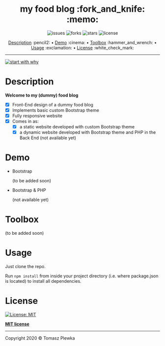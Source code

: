 <div>
    <h1 align="center">my food blog :fork_and_knife: :memo: </h1>
    <p align="center">
      <img src="https://img.shields.io/github/issues/tomaszplewka/04_cafe" alt="issues">
      <img src="https://img.shields.io/github/forks/tomaszplewka/04_cafe" alt="forks">
      <img src="https://img.shields.io/github/stars/tomaszplewka/04_cafe" alt="stars">
      <img src="https://img.shields.io/github/license/tomaszplewka/04_cafe" alt="license">
    </p>
</div>
<p align="center">
    <a href="#description">Description</a> :pencil2: • 
    <a href="#demo">Demo</a> :cinema: •
    <a href="#toolbox">Toolbox</a> :hammer_and_wrench: •
    <a href="#usage">Usage</a> :exclamation: •
    <a href="#license">License</a> :white_check_mark:
</p>

---

[![start with why](https://img.shields.io/badge/start%20with-why%3F-brightgreen.svg?style=flat)](http://www.ted.com/talks/simon_sinek_how_great_leaders_inspire_action)

# Description 

**Welcome to my (dummy) food blog**

- [x] Front-End design of a dummy food blog
- [x] Implements basic custom Bootstrap theme
- [x] Fully responsive website
- [x] Comes in as:
  - [x] a static website developed with custom Bootstrap theme
  - [x] a dynamic website developed with Bootstrap theme and PHP in the Back End (not available yet)

# Demo

+ Bootstrap

    (to be added soon)
    
+ Bootstrap & PHP

    (not available yet)

# Toolbox

<p align="">
  (to be added soon)
</p>

# Usage

Just clone the repo.

Run `npm install` from inside your project directory (i.e. where package.json is located) to install all dependencies.

# License

[![License: MIT](https://img.shields.io/badge/License-MIT-green.svg)](https://opensource.org/licenses/MIT)

**[MIT license](http://opensource.org/licenses/mit-license.php)**

---

Copyright 2020 © Tomasz Plewka

